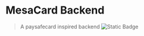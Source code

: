 # MesaCard Backend
> A paysafecard inspired backend
![Static Badge](https://img.shields.io/badge/Made_for-Node.js%20v20.5.1-blue)
